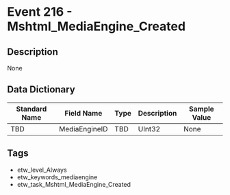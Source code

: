 # Event 216 - Mshtml_MediaEngine_Created

## Description
None

## Data Dictionary
|Standard Name|Field Name|Type|Description|Sample Value|
|---|---|---|---|---|
|TBD|MediaEngineID|TBD|UInt32|None|None|

## Tags
* etw_level_Always
* etw_keywords_mediaengine
* etw_task_Mshtml_MediaEngine_Created